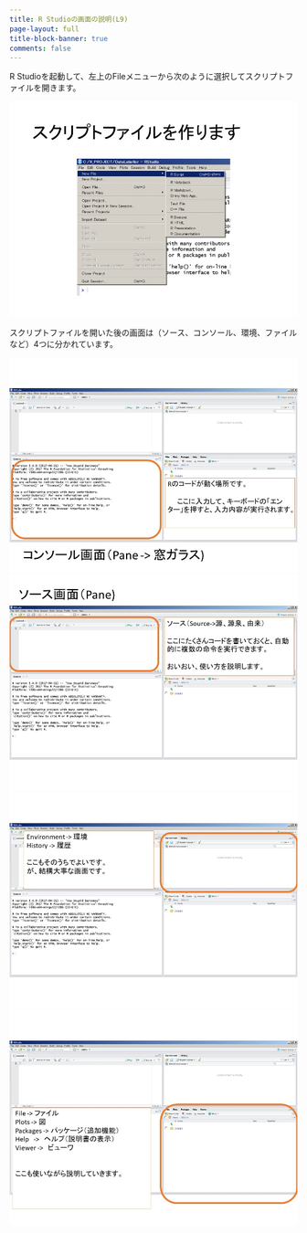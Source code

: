 ```yaml
---
title: R Studioの画面の説明(L9)
page-layout: full
title-block-banner: true
comments: false
---
```


R Studioを起動して、左上のFileメニューから次のように選択してスクリプトファイルを開きます。

![](slides/slides007.jpg)

スクリプトファイルを開いた後の画面は（ソース、コンソール、環境、ファイルなど）4つに分かれています。

![](slides/slides009.jpg)
![](slides/slides010.jpg)
![](slides/slides011.jpg)
![](slides/slides012.jpg)

